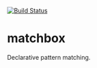[![Build Status](https://travis-ci.org/ianthehenry/matchbox.svg)](https://travis-ci.org/ianthehenry/matchbox)

# matchbox

Declarative pattern matching.

